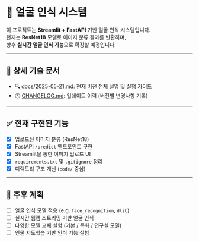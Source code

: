 # 🧠 얼굴 인식 시스템

이 프로젝트는 **Streamlit + FastAPI** 기반 얼굴 인식 시스템입니다.  
현재는 **ResNet18** 모델로 이미지 분류 결과를 반환하며,  
향후 **실시간 얼굴 인식 기능**으로 확장할 예정입니다.

---

## 📄 상세 기술 문서

- 🔍 [docs/2025-05-21.md](docs/2025_05_21.md): 현재 버전 전체 설명 및 실행 가이드
- 🕓 [CHANGELOG.md](CHANGELOG.md): 업데이트 이력 (버전별 변경사항 기록)

---

## ✅ 현재 구현된 기능

- [x] 업로드된 이미지 분류 (ResNet18)
- [x] FastAPI `/predict` 엔드포인트 구현
- [x] Streamlit을 통한 이미지 업로드 UI
- [x] `requirements.txt` 및 `.gitignore` 정리
- [x] 디렉토리 구조 개선 (`code/` 중심)

---

## 🚧 추후 계획

- [ ] 얼굴 인식 모델 적용 (e.g. `face_recognition`, `dlib`)
- [ ] 실시간 웹캠 스트리밍 기반 얼굴 인식
- [ ] 다양한 모델 교체 실험 (기본 / 특화 / 연구실 모델)
- [ ] 인물 지도학습 기반 인식 기능 실험
